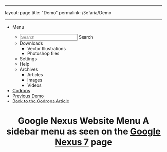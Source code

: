 ___
layout: page
title: "Demo"
permalink: /Sefaria/Demo

___

<!DOCTYPE html>
<html lang="en" class="no-js">
	<head>
		<meta charset="UTF-8" />
		<meta http-equiv="X-UA-Compatible" content="IE=edge,chrome=1"> 
		<meta name="viewport" content="width=device-width, initial-scale=1.0"> 
		<title>Google Nexus Website Menu</title>
		<meta name="description" content="A sidebar menu as seen on the Google Nexus 7 website" />
		<meta name="keywords" content="google nexus 7 menu, css transitions, sidebar, side menu, slide out menu" />
		<meta name="author" content="Codrops" />
		<link rel="shortcut icon" href="../favicon.ico">
		<link rel="stylesheet" type="text/css" href="css/normalize.css" />
		<link rel="stylesheet" type="text/css" href="css/demo.css" />
		<link rel="stylesheet" type="text/css" href="css/component.css" />
		<script src="js/modernizr.custom.js"></script>
	</head>
	<body>
		<div class="container">
			<ul id="gn-menu" class="gn-menu-main">
				<li class="gn-trigger">
					<a class="gn-icon gn-icon-menu"><span>Menu</span></a>
					<nav class="gn-menu-wrapper">
						<div class="gn-scroller">
							<ul class="gn-menu">
								<li class="gn-search-item">
									<input placeholder="Search" type="search" class="gn-search">
									<a class="gn-icon gn-icon-search"><span>Search</span></a>
								</li>
								<li>
									<a class="gn-icon gn-icon-download">Downloads</a>
									<ul class="gn-submenu">
										<li><a class="gn-icon gn-icon-illustrator">Vector Illustrations</a></li>
										<li><a class="gn-icon gn-icon-photoshop">Photoshop files</a></li>
									</ul>
								</li>
								<li><a class="gn-icon gn-icon-cog">Settings</a></li>
								<li><a class="gn-icon gn-icon-help">Help</a></li>
								<li>
									<a class="gn-icon gn-icon-archive">Archives</a>
									<ul class="gn-submenu">
										<li><a class="gn-icon gn-icon-article">Articles</a></li>
										<li><a class="gn-icon gn-icon-pictures">Images</a></li>
										<li><a class="gn-icon gn-icon-videos">Videos</a></li>
									</ul>
								</li>
							</ul>
						</div><!-- /gn-scroller -->
					</nav>
				</li>
				<li><a href="http://tympanus.net/codrops">Codrops</a></li>
				<li><a class="codrops-icon codrops-icon-prev" href="http://tympanus.net/Development/HeaderEffects/"><span>Previous Demo</span></a></li>
				<li><a class="codrops-icon codrops-icon-drop" href="http://tympanus.net/codrops/?p=16030"><span>Back to the Codrops Article</span></a></li>
			</ul>
			<header>
				<h1>Google Nexus Website Menu <span>A sidebar menu as seen on the <a href="http://www.google.com/nexus/index.html">Google Nexus 7</a> page</span></h1>	
			</header> 
		</div><!-- /container -->
		<script src="js/classie.js"></script>
		<script src="js/gnmenu.js"></script>
		<script>
			new gnMenu( document.getElementById( 'gn-menu' ) );
		</script>
	</body>
</html>